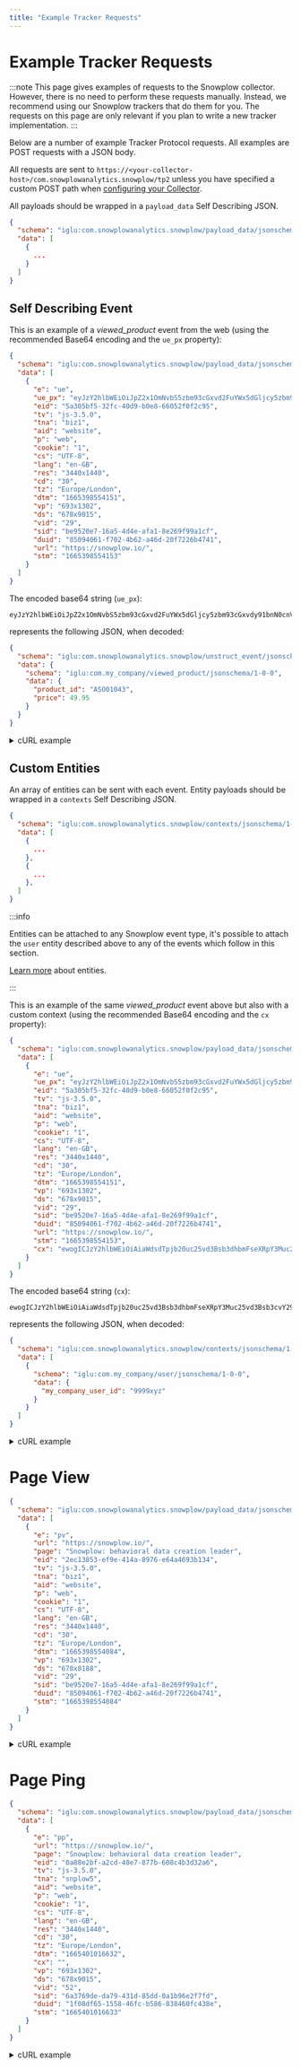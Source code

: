 ```yaml
---
title: "Example Tracker Requests"
---
```


# Example Tracker Requests

:::note
This page gives examples of requests to the Snowplow collector. However, there is no need to perform these requests manually. Instead, we recommend using our Snowplow trackers that do them for you.
The requests on this page are only relevant if you plan to write a new tracker implementation.
:::

Below are a number of example Tracker Protocol requests. All examples are POST requests with a JSON body.

All requests are sent to `https://<your-collector-host>/com.snowplowanalytics.snowplow/tp2` unless you have specified a custom POST path when [configuring your Collector](/docs/collecting-data/configuring-collector/index.md).

All payloads should be wrapped in a `payload_data` Self Describing JSON.

```json
{
  "schema": "iglu:com.snowplowanalytics.snowplow/payload_data/jsonschema/1-0-4",
  "data": [
    {
      ...
    }
  ]
}
```

## Self Describing Event

This is an example of a _viewed_product_ event from the web (using the recommended Base64 encoding and the `ue_px` property):

```json
{
  "schema": "iglu:com.snowplowanalytics.snowplow/payload_data/jsonschema/1-0-4",
  "data": [
    {
      "e": "ue",
      "ue_px": "eyJzY2hlbWEiOiJpZ2x1OmNvbS5zbm93cGxvd2FuYWx5dGljcy5zbm93cGxvdy91bnN0cnVjdF9ldmVudC9qc29uc2NoZW1hLzEtMC0wIiwiZGF0YSI6eyJzY2hlbWEiOiJpZ2x1OmNvbS5teV9jb21wYW55L3ZpZXdlZF9wcm9kdWN0L2pzb25zY2hlbWEvMS0wLTAiLCJkYXRhIjp7InByb2R1Y3RfaWQiOiJBU08wMTA0MyIsInByaWNlIjo0OS45NX19fQ==",
      "eid": "5a305bf5-32fc-40d9-b0e8-66052f0f2c95",
      "tv": "js-3.5.0",
      "tna": "biz1",
      "aid": "website",
      "p": "web",
      "cookie": "1",
      "cs": "UTF-8",
      "lang": "en-GB",
      "res": "3440x1440",
      "cd": "30",
      "tz": "Europe/London",
      "dtm": "1665398554151",
      "vp": "693x1302",
      "ds": "678x9015",
      "vid": "29",
      "sid": "be9520e7-16a5-4d4e-afa1-8e269f99a1cf",
      "duid": "85094061-f702-4b62-a46d-20f7226b4741",
      "url": "https://snowplow.io/",
      "stm": "1665398554153"
    }
  ]
}
```

The encoded base64 string (`ue_px`):

```text
eyJzY2hlbWEiOiJpZ2x1OmNvbS5zbm93cGxvd2FuYWx5dGljcy5zbm93cGxvdy91bnN0cnVjdF9ldmVudC9qc29uc2NoZW1hLzEtMC0wIiwiZGF0YSI6eyJzY2hlbWEiOiJpZ2x1OmNvbS5teV9jb21wYW55L3ZpZXdlZF9wcm9kdWN0L2pzb25zY2hlbWEvMS0wLTAiLCJkYXRhIjp7InByb2R1Y3RfaWQiOiJBU08wMTA0MyIsInByaWNlIjo0OS45NX19fQ==
```

represents the following JSON, when decoded:

```json
{
  "schema": "iglu:com.snowplowanalytics.snowplow/unstruct_event/jsonschema/1-0-0",
  "data": {
    "schema": "iglu:com.my_company/viewed_product/jsonschema/1-0-0",
    "data": {
      "product_id": "ASO01043",
      "price": 49.95
    }
  }
}
```

<details>
  <summary>cURL example</summary>

  ```bash
  curl --request POST \ 
      --url https://collector.website.com/com.snowplowanalytics.snowplow/tp2 \ 
      --header 'Content-Type: application/json' \ 
      --data '{
      "schema": "iglu:com.snowplowanalytics.snowplow/payload_data/jsonschema/1-0-4",
      "data": [
        {
          "e": "ue",
          "ue_px": "eyJzY2hlbWEiOiJpZ2x1OmNvbS5zbm93cGxvd2FuYWx5dGljcy5zbm93cGxvdy91bnN0cnVjdF9ldmVudC9qc29uc2NoZW1hLzEtMC0wIiwiZGF0YSI6eyJzY2hlbWEiOiJpZ2x1OmNvbS5teV9jb21wYW55L3ZpZXdlZF9wcm9kdWN0L2pzb25zY2hlbWEvMS0wLTAiLCJkYXRhIjp7InByb2R1Y3RfaWQiOiJBU08wMTA0MyIsInByaWNlIjo0OS45NX19fQ==",
          "eid": "5a305bf5-32fc-40d9-b0e8-66052f0f2c95",
          "tv": "js-3.5.0",
          "tna": "biz1",
          "aid": "website",
          "p": "web",
          "cookie": "1",
          "cs": "UTF-8",
          "lang": "en-GB",
          "res": "3440x1440",
          "cd": "30",
          "tz": "Europe/London",
          "dtm": "1665398554151",
          "vp": "693x1302",
          "ds": "678x9015",
          "vid": "29",
          "sid": "be9520e7-16a5-4d4e-afa1-8e269f99a1cf",
          "duid": "85094061-f702-4b62-a46d-20f7226b4741",
          "url": "https://snowplow.io/",
          "stm": "1665398554153"
        }
      ]
    }'
  ```

</details>

## Custom Entities

An array of entities can be sent with each event. Entity payloads should be wrapped in a `contexts` Self Describing JSON.

```json
{
  "schema": "iglu:com.snowplowanalytics.snowplow/contexts/jsonschema/1-0-0",
  "data": [
    {
      ...
    },    
    {
      ...
    },
  ]
}
```

:::info

Entities can be attached to any Snowplow event type, it's possible to attach the `user` entity described above to any of the events which follow in this section.

[Learn more](/docs/understanding-your-pipeline/entities/index.md) about entities.

:::

This is an example of the same _viewed_product_ event above but also with a custom context (using the recommended Base64 encoding and the `cx` property):

```json
{
  "schema": "iglu:com.snowplowanalytics.snowplow/payload_data/jsonschema/1-0-4",
  "data": [
    {
      "e": "ue",
      "ue_px": "eyJzY2hlbWEiOiJpZ2x1OmNvbS5zbm93cGxvd2FuYWx5dGljcy5zbm93cGxvdy91bnN0cnVjdF9ldmVudC9qc29uc2NoZW1hLzEtMC0wIiwiZGF0YSI6eyJzY2hlbWEiOiJpZ2x1OmNvbS5teV9jb21wYW55L3ZpZXdlZF9wcm9kdWN0L2pzb25zY2hlbWEvMS0wLTAiLCJkYXRhIjp7InByb2R1Y3RfaWQiOiJBU08wMTA0MyIsInByaWNlIjo0OS45NX19fQ==",
      "eid": "5a305bf5-32fc-40d9-b0e8-66052f0f2c95",
      "tv": "js-3.5.0",
      "tna": "biz1",
      "aid": "website",
      "p": "web",
      "cookie": "1",
      "cs": "UTF-8",
      "lang": "en-GB",
      "res": "3440x1440",
      "cd": "30",
      "tz": "Europe/London",
      "dtm": "1665398554151",
      "vp": "693x1302",
      "ds": "678x9015",
      "vid": "29",
      "sid": "be9520e7-16a5-4d4e-afa1-8e269f99a1cf",
      "duid": "85094061-f702-4b62-a46d-20f7226b4741",
      "url": "https://snowplow.io/",
      "stm": "1665398554153",
      "cx": "ewogICJzY2hlbWEiOiAiaWdsdTpjb20uc25vd3Bsb3dhbmFseXRpY3Muc25vd3Bsb3cvY29udGV4dHMvanNvbnNjaGVtYS8xLTAtMCIsCiAgImRhdGEiOiBbCiAgICB7CiAgICAgICJzY2hlbWEiOiAiaWdsdTpjb20ubXlfY29tcGFueS91c2VyL2pzb25zY2hlbWEvMS0wLTAiLAogICAgICAiZGF0YSI6IHsKICAgICAgICAibXlfY29tcGFueV91c2VyX2lkIjogIjk5OTl4eXoiCiAgICAgIH0KICAgIH0KICBdCn0="
    }
  ]
}
```

The encoded base64 string (`cx`):

```text
ewogICJzY2hlbWEiOiAiaWdsdTpjb20uc25vd3Bsb3dhbmFseXRpY3Muc25vd3Bsb3cvY29udGV4dHMvanNvbnNjaGVtYS8xLTAtMCIsCiAgImRhdGEiOiBbCiAgICB7CiAgICAgICJzY2hlbWEiOiAiaWdsdTpjb20ubXlfY29tcGFueS91c2VyL2pzb25zY2hlbWEvMS0wLTAiLAogICAgICAiZGF0YSI6IHsKICAgICAgICAibXlfY29tcGFueV91c2VyX2lkIjogIjk5OTl4eXoiCiAgICAgIH0KICAgIH0KICBdCn0=
```

represents the following JSON, when decoded:

```json
{
  "schema": "iglu:com.snowplowanalytics.snowplow/contexts/jsonschema/1-0-0",
  "data": [
    {
      "schema": "iglu:com.my_company/user/jsonschema/1-0-0",
      "data": {
        "my_company_user_id": "9999xyz"
      }
    }
  ]
}
```

<details>
  <summary>cURL example</summary>

   ```bash
   curl --request POST \ 
      --url https://collector.website.com/com.snowplowanalytics.snowplow/tp2 \ 
      --header 'Content-Type: application/json' \ 
      --data '{
      "schema": "iglu:com.snowplowanalytics.snowplow/payload_data/jsonschema/1-0-4",
      "data": [
        {
          "e": "ue",
          "ue_px": "eyJzY2hlbWEiOiJpZ2x1OmNvbS5zbm93cGxvd2FuYWx5dGljcy5zbm93cGxvdy91bnN0cnVjdF9ldmVudC9qc29uc2NoZW1hLzEtMC0wIiwiZGF0YSI6eyJzY2hlbWEiOiJpZ2x1OmNvbS5teV9jb21wYW55L3ZpZXdlZF9wcm9kdWN0L2pzb25zY2hlbWEvMS0wLTAiLCJkYXRhIjp7InByb2R1Y3RfaWQiOiJBU08wMTA0MyIsInByaWNlIjo0OS45NX19fQ==",
          "eid": "5a305bf5-32fc-40d9-b0e8-66052f0f2c95",
          "tv": "js-3.5.0",
          "tna": "biz1",
          "aid": "website",
          "p": "web",
          "cookie": "1",
          "cs": "UTF-8",
          "lang": "en-GB",
          "res": "3440x1440",
          "cd": "30",
          "tz": "Europe/London",
          "dtm": "1665398554151",
          "vp": "693x1302",
          "ds": "678x9015",
          "vid": "29",
          "sid": "be9520e7-16a5-4d4e-afa1-8e269f99a1cf",
          "duid": "85094061-f702-4b62-a46d-20f7226b4741",
          "url": "https://snowplow.io/",
          "stm": "1665398554153",
          "cx": "ewogICJzY2hlbWEiOiAiaWdsdTpjb20uc25vd3Bsb3dhbmFseXRpY3Muc25vd3Bsb3cvY29udGV4dHMvanNvbnNjaGVtYS8xLTAtMCIsCiAgImRhdGEiOiBbCiAgICB7CiAgICAgICJzY2hlbWEiOiAiaWdsdTpjb20ubXlfY29tcGFueS91c2VyL2pzb25zY2hlbWEvMS0wLTAiLAogICAgICAiZGF0YSI6IHsKICAgICAgICAibXlfY29tcGFueV91c2VyX2lkIjogIjk5OTl4eXoiCiAgICAgIH0KICAgIH0KICBdCn0="
        }
      ]
    }'
  ```

</details>

# Page View

```json
{
  "schema": "iglu:com.snowplowanalytics.snowplow/payload_data/jsonschema/1-0-4",
  "data": [
    {
      "e": "pv",
      "url": "https://snowplow.io/",
      "page": "Snowplow: behavioral data creation leader",
      "eid": "2ec13853-ef9e-414a-8976-e64a4693b134",
      "tv": "js-3.5.0",
      "tna": "biz1",
      "aid": "website",
      "p": "web",
      "cookie": "1",
      "cs": "UTF-8",
      "lang": "en-GB",
      "res": "3440x1440",
      "cd": "30",
      "tz": "Europe/London",
      "dtm": "1665398554084",
      "vp": "693x1302",
      "ds": "678x8188",
      "vid": "29",
      "sid": "be9520e7-16a5-4d4e-afa1-8e269f99a1cf",
      "duid": "85094061-f702-4b62-a46d-20f7226b4741",
      "stm": "1665398554084"
    }
  ]
}
```

<details>
  <summary>cURL example</summary>

    ```bash
    curl --request POST \ 
      --url https://collector.website.com/com.snowplowanalytics.snowplow/tp2 \ 
      --header 'Content-Type: application/json' \ 
      --data '{
      "schema": "iglu:com.snowplowanalytics.snowplow/payload_data/jsonschema/1-0-4",
      "data": [
        {
          "e": "pv",
          "url": "https://snowplow.io/",
          "page": "Snowplow: behavioral data creation leader",
          "eid": "2ec13853-ef9e-414a-8976-e64a4693b134",
          "tv": "js-3.5.0",
          "tna": "biz1",
          "aid": "website",
          "p": "web",
          "cookie": "1",
          "cs": "UTF-8",
          "lang": "en-GB",
          "res": "3440x1440",
          "cd": "30",
          "tz": "Europe/London",
          "dtm": "1665398554084",
          "vp": "693x1302",
          "ds": "678x8188",
          "vid": "29",
          "sid": "be9520e7-16a5-4d4e-afa1-8e269f99a1cf",
          "duid": "85094061-f702-4b62-a46d-20f7226b4741",
          "stm": "1665398554084"
        }
      ]
    }'
    ```

</details>

# Page Ping

```json
{
  "schema": "iglu:com.snowplowanalytics.snowplow/payload_data/jsonschema/1-0-4",
  "data": [
    {
      "e": "pp",
      "url": "https://snowplow.io/",
      "page": "Snowplow: behavioral data creation leader",
      "eid": "0a88e2bf-a2cd-48e7-877b-608c4b3d32a6",
      "tv": "js-3.5.0",
      "tna": "snplow5",
      "aid": "website",
      "p": "web",
      "cookie": "1",
      "cs": "UTF-8",
      "lang": "en-GB",
      "res": "3440x1440",
      "cd": "30",
      "tz": "Europe/London",
      "dtm": "1665401016632",
      "cx": "",
      "vp": "693x1302",
      "ds": "678x9015",
      "vid": "52",
      "sid": "6a3769de-da79-431d-85dd-0a1b96e2f7fd",
      "duid": "1f08df65-1558-46fc-b586-838460fc438e",
      "stm": "1665401016633"
    }
  ]
}
```

<details>
  <summary>cURL example</summary>

    ```bash
    curl --request POST \ 
      --url https://collector.website.com/com.snowplowanalytics.snowplow/tp2 \ 
      --header 'Content-Type: application/json' \ 
      --data '{
      "schema": "iglu:com.snowplowanalytics.snowplow/payload_data/jsonschema/1-0-4",
      "data": [
        {
          "e": "pp",
          "url": "https://snowplow.io/",
          "page": "Snowplow: behavioral data creation leader",
          "eid": "0a88e2bf-a2cd-48e7-877b-608c4b3d32a6",
          "tv": "js-3.5.0",
          "tna": "snplow5",
          "aid": "website",
          "p": "web",
          "cookie": "1",
          "cs": "UTF-8",
          "lang": "en-GB",
          "res": "3440x1440",
          "cd": "30",
          "tz": "Europe/London",
          "dtm": "1665401016632",
          "cx": "",
          "vp": "693x1302",
          "ds": "678x9015",
          "vid": "52",
          "sid": "6a3769de-da79-431d-85dd-0a1b96e2f7fd",
          "duid": "1f08df65-1558-46fc-b586-838460fc438e",
          "stm": "1665401016633"
        }
      ]
    }'
    ```

</details>
